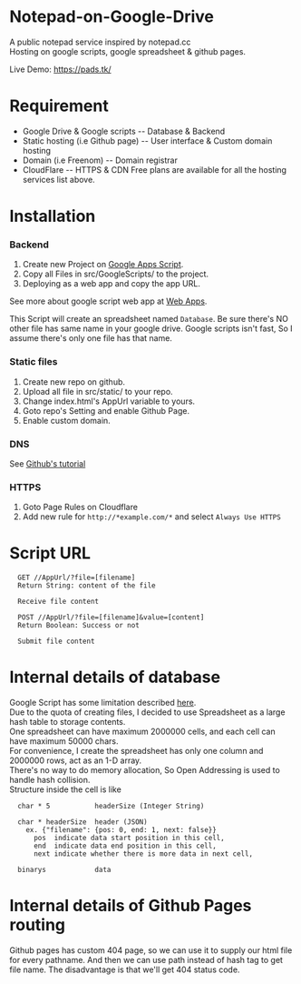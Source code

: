 # Notepad-on-Google-Drive
A public notepad service inspired by notepad.cc  
Hosting on google scripts, google spreadsheet &amp; github pages.

Live Demo: https://pads.tk/

# Requirement
  * Google Drive & Google scripts -- Database & Backend
  * Static hosting (i.e Github page) -- User interface & Custom domain hosting
  * Domain (i.e Freenom) -- Domain registrar
  * CloudFlare -- HTTPS & CDN
Free plans are available for all the hosting services list above.

# Installation
### Backend
  1. Create new Project on [Google Apps Script](script.google.com).
  2. Copy all Files in src/GoogleScripts/ to the project.
  3. Deploying as a web app and copy the app URL.
  
See more about google script web app at [Web Apps](https://developers.google.com/apps-script/guides/web).  

This Script will create an spreadsheet named `Database`. Be sure there's NO other file has same name in your google drive. Google scripts isn't fast, So I assume there's only one file has that name.

### Static files
  1. Create new repo on github.
  2. Upload all file in src/static/ to your repo.
  3. Change index.html's AppUrl variable to yours.
  4. Goto repo's Setting and enable Github Page. 
  5. Enable custom domain.
  
### DNS
  See [Github's tutorial](https://help.github.com/articles/quick-start-setting-up-a-custom-domain/)
  
### HTTPS
  1. Goto Page Rules on Cloudflare
  2. Add new rule for `http://*example.com/*` and select `Always Use HTTPS`
  
# Script URL
```
  GET //AppUrl/?file=[filename]
  Return String: content of the file
  
  Receive file content
```
```
  POST //AppUrl/?file=[filename]&value=[content]
  Return Boolean: Success or not
  
  Submit file content
```

# Internal details of database
  Google Script has some limitation described [here](https://script.google.com/dashboard).  
  Due to the quota of creating files, I decided to use Spreadsheet as a large hash table to storage contents.  
  One spreadsheet can have maximum 2000000 cells, and each cell can have maximum 50000 chars.  
  For convenience, I create the spreadsheet has only one column and 2000000 rows, act as an 1-D array.  
  There's no way to do memory allocation, So Open Addressing is used to handle hash collision.  
  Structure inside the cell is like
  ```
    char * 5           headerSize (Integer String)
    
    char * headerSize  header (JSON)
      ex. {"filename": {pos: 0, end: 1, next: false}}
        pos  indicate data start position in this cell,
        end  indicate data end position in this cell,
        next indicate whether there is more data in next cell,
        
    binarys            data
  ```

# Internal details of Github Pages routing
  Github pages has custom 404 page, so we can use it to supply our html file for every pathname. And then we can use path instead of hash tag to get file name. The disadvantage is that we'll get 404 status code. 
